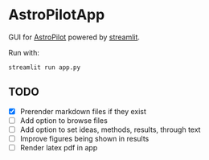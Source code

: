# AstroPilotApp

GUI for [AstroPilot](https://github.com/AstroPilot-AI/AstroPilot.git) powered by [streamlit](https://streamlit.io).

Run with:

```
streamlit run app.py
```

## TODO

- [x] Prerender markdown files if they exist
- [ ] Add option to browse files
- [ ] Add option to set ideas, methods, results, through text
- [ ] Improve figures being shown in results
- [ ] Render latex pdf in app
